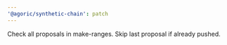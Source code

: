 ```yaml
---
'@agoric/synthetic-chain': patch
---
```


Check all proposals in make-ranges.
Skip last proposal if already pushed.
